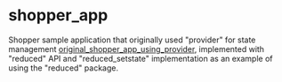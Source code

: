 # shopper_app

Shopper sample application that originally used "provider" for state management
[original_shopper_app_using_provider](https://docs.flutter.dev/development/data-and-backend/state-mgmt/simple#our-example), implemented with "reduced" API and "reduced_setstate" implementation as an example of using the "reduced" package.
